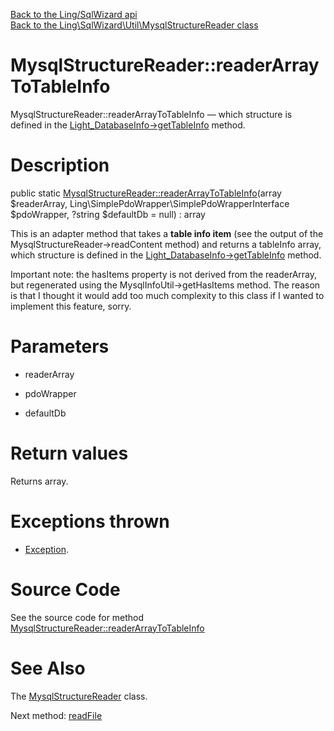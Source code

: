 [Back to the Ling/SqlWizard api](https://github.com/lingtalfi/SqlWizard/blob/master/doc/api/Ling/SqlWizard.md)<br>
[Back to the Ling\SqlWizard\Util\MysqlStructureReader class](https://github.com/lingtalfi/SqlWizard/blob/master/doc/api/Ling/SqlWizard/Util/MysqlStructureReader.md)


MysqlStructureReader::readerArrayToTableInfo
================



MysqlStructureReader::readerArrayToTableInfo — which structure is defined in the [Light_DatabaseInfo->getTableInfo](https://github.com/lingtalfi/Light_DatabaseInfo/blob/master/doc/api/Ling/Light_DatabaseInfo/Service/LightDatabaseInfoService/getTableInfo.md) method.




Description
================


public static [MysqlStructureReader::readerArrayToTableInfo](https://github.com/lingtalfi/SqlWizard/blob/master/doc/api/Ling/SqlWizard/Util/MysqlStructureReader/readerArrayToTableInfo.md)(array $readerArray, Ling\SimplePdoWrapper\SimplePdoWrapperInterface $pdoWrapper, ?string $defaultDb = null) : array




This is an adapter method that takes a **table info item** (see the output of
the MysqlStructureReader->readContent method) and returns a tableInfo array,
which structure is defined in the [Light_DatabaseInfo->getTableInfo](https://github.com/lingtalfi/Light_DatabaseInfo/blob/master/doc/api/Ling/Light_DatabaseInfo/Service/LightDatabaseInfoService/getTableInfo.md) method.

Important note: the hasItems property is not derived from the readerArray, but regenerated
using the MysqlInfoUtil->getHasItems method.
The reason is that I thought it would add too much complexity to this class if I wanted
to implement this feature, sorry.




Parameters
================


- readerArray

    

- pdoWrapper

    

- defaultDb

    


Return values
================

Returns array.


Exceptions thrown
================

- [Exception](http://php.net/manual/en/class.exception.php).&nbsp;







Source Code
===========
See the source code for method [MysqlStructureReader::readerArrayToTableInfo](https://github.com/lingtalfi/SqlWizard/blob/master/Util/MysqlStructureReader.php#L58-L125)


See Also
================

The [MysqlStructureReader](https://github.com/lingtalfi/SqlWizard/blob/master/doc/api/Ling/SqlWizard/Util/MysqlStructureReader.md) class.

Next method: [readFile](https://github.com/lingtalfi/SqlWizard/blob/master/doc/api/Ling/SqlWizard/Util/MysqlStructureReader/readFile.md)<br>

